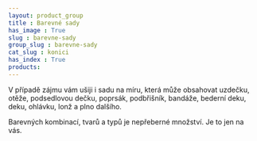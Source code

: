 ```yaml
---
layout: product_group
title : Barevné sady
has_image : True
slug : barevne-sady
group_slug : barevne-sady
cat_slug : konici
has_index : True
products:
---
```


V případě zájmu vám ušiji i sadu na míru, která může obsahovat uzdečku, otěže, podsedlovou dečku, poprsák,
podbřišník, bandáže, bederní deku, deku, ohlávku, lonž a plno dalšího.

Barevných kombinací, tvarů a typů je nepřeberné množství. Je to jen na vás.
